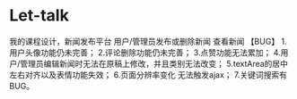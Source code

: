 # Let-talk
我的课程设计，新闻发布平台
用户/管理员发布或删除新闻
查看新闻
【BUG】
1.用户头像功能仍未完善；
2.评论删除功能仍未完善；
3.点赞功能无法累加；
4.用户/管理员编辑新闻时无法在原稿上修改，并且类别无法改变；
5.textArea的居中左右对齐以及表情功能失效；
6.页面分辨率变化 无法触发ajax；
7.关键词搜索有BUG。
